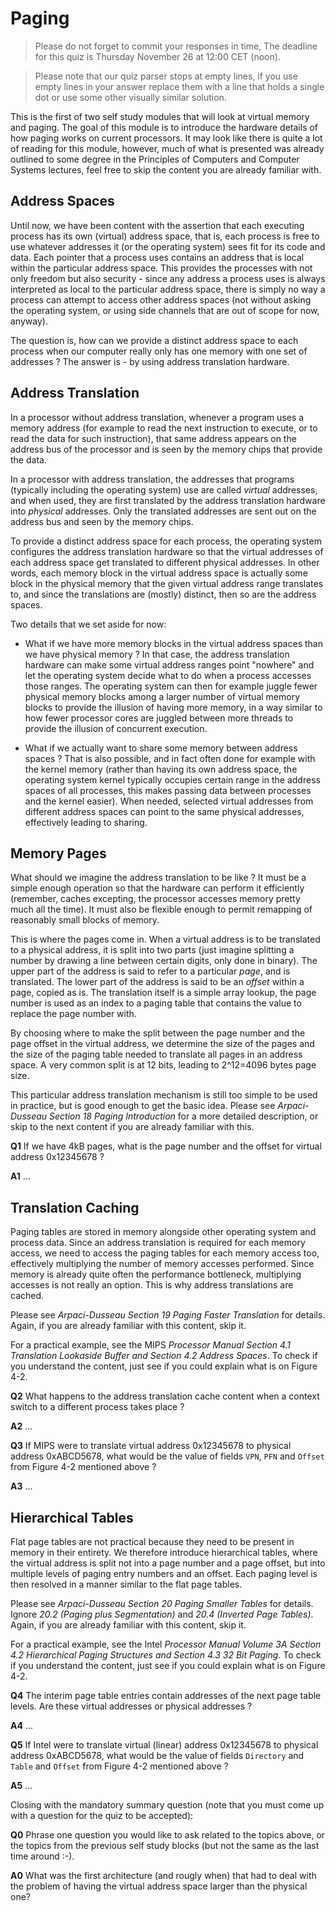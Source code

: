 # Paging

> Please do not forget to commit your responses in time,
> The deadline for this quiz is Thursday November 26 at 12:00 CET (noon).

> Please note that our quiz parser stops at empty lines, if you use empty lines in your answer
> replace them with a line that holds a single dot or use some other visually similar solution.


This is the first of two self study modules that will look at virtual memory and paging.
The goal of this module is to introduce the hardware details of how paging works on current processors.
It may look like there is quite a lot of reading for this module, however, much of what is presented was
already outlined to some degree in the Principles of Computers and Computer Systems lectures, feel free
to skip the content you are already familiar with.


## Address Spaces

Until now, we have been content with the assertion that each executing process has its own (virtual) address space,
that is, each process is free to use whatever addresses it (or the operating system) sees fit for its code and data.
Each pointer that a process uses contains an address that is local within the particular address space.
This provides the processes with not only freedom but also security - since any address a process
uses is always interpreted as local to the particular address space, there is simply no way
a process can attempt to access other address spaces (not without asking the operating
system, or using side channels that are out of scope for now, anyway).

The question is, how can we provide a distinct address space to each process
when our computer really only has one memory with one set of addresses ?
The answer is - by using address translation hardware.


## Address Translation

In a processor without address translation, whenever a program uses a memory address (for example
to read the next instruction to execute, or to read the data for such instruction), that same
address appears on the address bus of the processor and is seen by the memory chips that
provide the data.

In a processor with address translation, the addresses that programs (typically including the operating
system) use are called _virtual_ addresses, and when used, they are first translated by the address
translation hardware into _physical_ addresses. Only the translated addresses are sent out on the
address bus and seen by the memory chips.

To provide a distinct address space for each process, the operating system configures the address translation hardware
so that the virtual addresses of each address space get translated to different physical addresses. In other words,
each memory block in the virtual address space is actually some block in the physical memory that the given
virtual address range translates to, and since the translations are (mostly) distinct, then so are the
address spaces.

Two details that we set aside for now:

- What if we have more memory blocks in the virtual address spaces than we have physical memory ?
  In that case, the address translation hardware can make some virtual address ranges point "nowhere"
  and let the operating system decide what to do when a process accesses those ranges. The operating
  system can then for example juggle fewer physical memory blocks among a larger number of virtual
  memory blocks to provide the illusion of having more memory, in a way similar to how fewer
  processor cores are juggled between more threads to provide the illusion of concurrent
  execution.

- What if we actually want to share some memory between address spaces ?
  That is also possible, and in fact often done for example with the kernel memory
  (rather than having its own address space, the operating system kernel typically
  occupies certain range in the address spaces of all processes, this makes passing
  data between processes and the kernel easier). When needed, selected virtual
  addresses from different address spaces can point to the same physical
  addresses, effectively leading to sharing.


## Memory Pages

What should we imagine the address translation to be like ?
It must be a simple enough operation so that the hardware can perform it efficiently
(remember, caches excepting, the processor accesses memory pretty much all the time).
It must also be flexible enough to permit remapping of reasonably small blocks of memory.

This is where the pages come in.
When a virtual address is to be translated to a physical address, it is split into two parts
(just imagine splitting a number by drawing a line between certain digits, only done in binary).
The upper part of the address is said to refer to a particular _page_, and is translated.
The lower part of the address is said to be an _offset_ within a page, copied as is.
The translation itself is a simple array lookup, the page number is used
as an index to a paging table that contains the value to replace
the page number with.

By choosing where to make the split between the page number and the page offset
in the virtual address, we determine the size of the pages and the size of
the paging table needed to translate all pages in an address space.
A very common split is at 12 bits, leading to 2^12=4096 bytes
page size.

This particular address translation mechanism is still too simple to be used in practice,
but is good enough to get the basic idea. Please see _Arpaci-Dusseau Section 18 Paging Introduction_
for a more detailed description, or skip to the next content if you are already familiar with this.

**Q1** If we have 4kB pages, what is the page number and the offset for virtual address 0x12345678 ?

**A1** ...


## Translation Caching

Paging tables are stored in memory alongside other operating system and process data.
Since an address translation is required for each memory access,
we need to access the paging tables for each memory access too,
effectively multiplying the number of memory accesses performed.
Since memory is already quite often the performance bottleneck,
multiplying accesses is not really an option.
This is why address translations are cached.

Please see _Arpaci-Dusseau Section 19 Paging Faster Translation_ for details.
Again, if you are already familiar with this content, skip it.

For a practical example, see the MIPS _Processor Manual Section 4.1 Translation Lookaside Buffer and Section 4.2 Address Spaces_. To check if you understand the content, just see if you could explain what is on Figure 4-2.

**Q2** What happens to the address translation cache content when a context switch to a different process takes place ?

**A2** ...

**Q3** If MIPS were to translate virtual address 0x12345678 to physical address 0xABCD5678,
what would be the value of fields `VPN`, `PFN` and `Offset` from Figure 4-2 mentioned above ?

**A3** ...


## Hierarchical Tables

Flat page tables are not practical because they need to be present in memory in their entirety.
We therefore introduce hierarchical tables, where the virtual address is split not into
a page number and a page offset, but into multiple levels of paging entry numbers
and an offset. Each paging level is then resolved in a manner similar to the
flat page tables.

Please see _Arpaci-Dusseau Section 20 Paging Smaller Tables_ for details.
Ignore _20.2 (Paging plus Segmentation)_ and _20.4 (Inverted Page Tables)_.
Again, if you are already familiar with this content, skip it.

For a practical example, see the Intel _Processor Manual Volume 3A Section 4.2 Hierarchical Paging Structures and Section 4.3 32 Bit Paging_. To check if you understand the content, just see if you could explain what is on Figure 4-2.

**Q4** The interim page table entries contain addresses of the next page table levels.
Are these virtual addresses or physical addresses ?

**A4** ...

**Q5** If Intel were to translate virtual (linear) address 0x12345678 to physical address 0xABCD5678,
what would be the value of fields `Directory` and `Table` and `Offset` from Figure 4-2 mentioned above ?

**A5** ...

Closing with the mandatory summary question (note that you must come up with a question for the quiz to be accepted):

**Q0** Phrase one question you would like to ask related to the topics above,
or the topics from the previous self study blocks
(but not the same as the last time around :-).

**A0** What was the first architecture (and rougly when) that had to deal with the problem of having the virtual address space larger than the physical one?